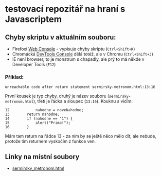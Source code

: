 # testovací repozitář na hraní s Javascriptem

## Chyby skriptu v aktuálním souboru: 
- Firefoxí [Web Console](https://developer.mozilla.org/en-US/docs/Tools/Web_Console/Opening_the_Web_Console) - vypisuje chyby skriptu (`Ctrl+Shift+K`)
- Chromácká [DevTools Console](https://developers.google.com/web/tools/chrome-devtools/console/) dělá totéž, ale v Chromu (`Ctrl+Shift+J`)
- IE není browser, to je monstrum s chapadly, ale prý to má někde v Developer Tools (`F12`)  

### Příklad:

`unreachable code after return statement sermirsky-metronom.html:13:16`

První kousek je typ chyby, druhý je název souboru (`sermirsky-metronom.html`), třetí je řádka a sloupec (`13:16`).
Kouknu a vidím:

    12            nahodne = noveNahodne;
    13        return nahodne;
    14        if (nahodne == "1") {
    15            alert("Prima!");
    16        }

Mám tam return na řádce 13 - za ním by se ještě něco mělo dít, ale nebude, protože tím returnem vyskočím z funkce ven.

## Linky na místní soubory

- [sermirsky_metronom.html](sermirsky_metronom.html)
